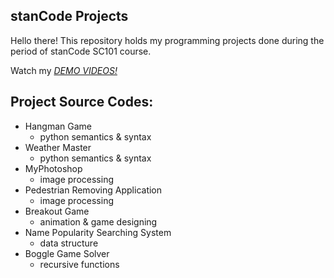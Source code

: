 ## stanCode Projects
Hello there!
This repository holds my programming projects done during the period of stanCode SC101 course.

Watch my *[DEMO VIDEOS!](https://drive.google.com/drive/folders/1Gi3bn9qPW_gR0ISyGzVPLd5Bztdvd7rF?fbclid=IwAR36BW3v_bHn-Idsh-0_ROSWLwrXOzoervZId25OOzH2LX4b6FCGDfULdDg)*
## Project Source Codes:
* Hangman Game
  * python semantics & syntax
* Weather Master
  * python semantics & syntax
* MyPhotoshop
  * image processing
* Pedestrian Removing Application
  * image processing
* Breakout Game
  * animation & game designing
* Name Popularity Searching System
  * data structure
* Boggle Game Solver
  * recursive functions
